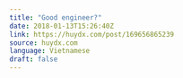```yaml
---
title: "Good engineer?"
date: 2018-01-13T15:26:40Z
link: https://huydx.com/post/169656865239
source: huydx.com
language: Vietnamese
draft: false
---
```

